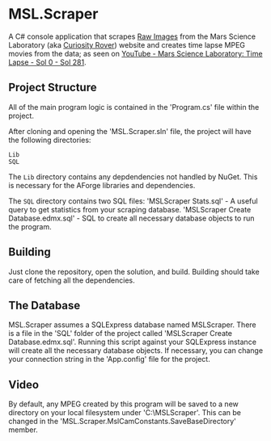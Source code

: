 MSL.Scraper
=======
A C# console application that scrapes [Raw Images](http://mars.jpl.nasa.gov/msl/multimedia/raw/) from the Mars Science Laboratory (aka [Curiosity Rover](https://twitter.com/MarsCuriosity)) website and creates time lapse MPEG movies from the data; as seen on [YouTube - Mars Science Laboratory: Time Lapse - Sol 0 - Sol 281](http://youtu.be/3FH6QPAD-BU).

Project Structure
-----------------
All of the main program logic is contained in the 'Program.cs' file within the project.

After cloning and opening the 'MSL.Scraper.sln' file, the project will have the following directories:

```
Lib
SQL
```

The `Lib` directory contains any depdendencies not handled by NuGet. This is necessary for the AForge libraries and dependencies.

The `SQL` directory contains two SQL files:
'MSLScraper Stats.sql' - A useful query to get statistics from your scraping database.
'MSLScraper Create Database.edmx.sql' - SQL to create all necessary database objects to run the program.


Building
--------
Just clone the repository, open the solution, and build. Building should take care of fetching all the dependencies.

The Database
------------
MSL.Scraper assumes a SQLExpress database named MSLScraper. There is a file in the 'SQL' folder of the project called 'MSLScraper Create Database.edmx.sql'.  Running this script against your SQLExpress instance will create all the necessary database objects.  If necessary, you can change your connection string in the 'App.config' file for the project.

Video
-----
By default, any MPEG created by this program will be saved to a new directory on your local filesystem under 'C:\MSLScraper\'.  This can be changed in the 'MSL.Scraper.MslCamConstants.SaveBaseDirectory' member.
